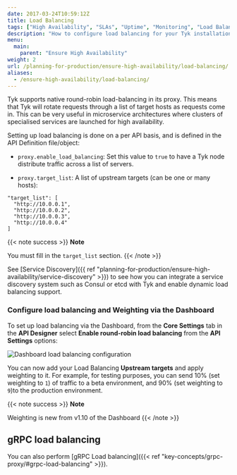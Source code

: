 ```yaml
---
date: 2017-03-24T10:59:12Z
title: Load Balancing
tags: ["High Availability", "SLAs", "Uptime", "Monitoring", "Load Balancing"]
description: "How to configure load balancing for your Tyk installation"
menu:
  main:
    parent: "Ensure High Availability"
weight: 2 
url: /planning-for-production/ensure-high-availability/load-balancing/
aliases:
  - /ensure-high-availability/load-balancing/
---
```


Tyk supports native round-robin load-balancing in its proxy. This means that Tyk will rotate requests through a list of target hosts as requests come in. This can be very useful in microservice architectures where clusters of specialised services are launched for high availability.

Setting up load balancing is done on a per API basis, and is defined in the API Definition file/object:

*   `proxy.enable_load_balancing`: Set this value to `true` to have a Tyk node distribute traffic across a list of servers.

*   `proxy.target_list`: A list of upstream targets (can be one or many hosts):

```{.copyWrapper}
"target_list": [
  "http://10.0.0.1",
  "http://10.0.0.2",
  "http://10.0.0.3",
  "http://10.0.0.4"
]
```
{{< note success >}}
**Note**  

You must fill in the `target_list` section.
{{< /note >}}


See [Service Discovery]({{ ref "planning-for-production/ensure-high-availability/service-discovery" >}}) to see how you can integrate a service discovery system such as Consul or etcd with Tyk and enable dynamic load balancing support.

### Configure load balancing and Weighting via the Dashboard

To set up load balancing via the Dashboard, from the **Core Settings** tab in the **API Designer** select **Enable round-robin load balancing** from the **API Settings** options:

![Dashboard load balancing configuration](img/2.10/round_robin.png)

You can now add your Load Balancing **Upstream targets** and apply weighting to it. For example, for testing purposes, you can send 10% (set weighting to `1`) of traffic to a beta environment, and 90% (set weighting to `9`)to the production environment.

{{< note success >}}
**Note**  

Weighting is new from v1.10 of the Dashboard
{{< /note >}}

## gRPC load balancing

You can also perform [gRPC Load balancing]({{< ref "key-concepts/grpc-proxy/#grpc-load-balancing" >}}).
